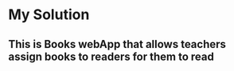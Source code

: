 
# My Solution

## This is Books webApp that allows teachers assign books to readers for them to read
